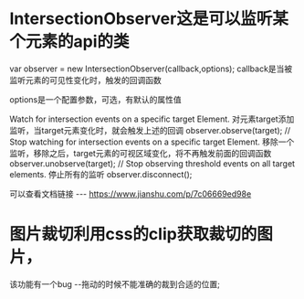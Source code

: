 # IntersectionObserver这是可以监听某个元素的api的类

var observer = new IntersectionObserver(callback,options);
callback是当被监听元素的可见性变化时，触发的回调函数

options是一个配置参数，可选，有默认的属性值

Watch for intersection events on a specific target Element.
对元素target添加监听，当target元素变化时，就会触发上述的回调
observer.observe(target);
// Stop watching for intersection events on a specific target Element.
移除一个监听，移除之后，target元素的可视区域变化，将不再触发前面的回调函数
observer.unobserve(target);
// Stop observing threshold events on all target elements.
 停止所有的监听
observer.disconnect();

可以查看文档链接 --- https://www.jianshu.com/p/7c06669ed98e

# 图片裁切利用css的clip获取裁切的图片，

该功能有一个bug --拖动的时候不能准确的裁到合适的位置;
